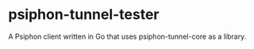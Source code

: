 psiphon-tunnel-tester
=====================

A Psiphon client written in Go that uses psiphon-tunnel-core as a library.
